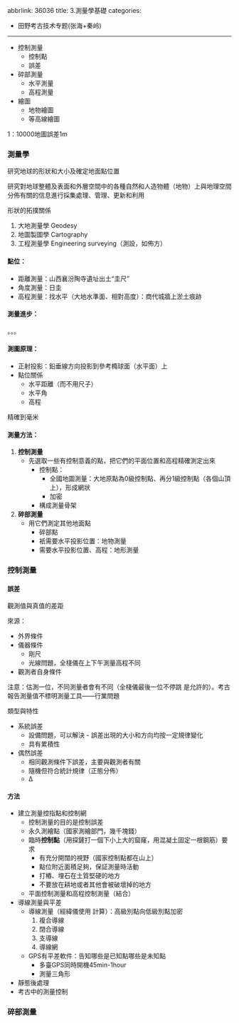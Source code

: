 abbrlink: 36036
title: 3.測量學基礎
categories:
  - 田野考古技术专题(张海+秦岭)
---
- 控制測量
	- 控制點
	- 誤差
- 碎部測量
	- 水平測量
	- 高程測量
- 繪圖
	- 地物繪圖
	- 等高線繪圖

1：10000地圖誤差1m

### 測量學

研究地球的形狀和大小及確定地面點位置

研究對地球整體及表面和外層空間中的各種自然和人造物體（地物）上與地理空間分佈有關的信息進行採集處理、管理、更新和利用

形狀的拓撲關係

1. 大地測量學 Geodesy
2. 地圖製圖學 Cartography
3. 工程測量學 Engineering surveying（測設，如佈方）

#### 點位：

- 距離測量：山西襄汾陶寺遺址出土“圭尺”
- 角度測量：日圭
- 高程測量：找水平（大地水準面、相對高度）：商代城牆上淤土痕跡

#### 測量進步：

。。。

#### 測圖原理：

- 正射投影：鉛垂線方向投影到參考橢球面（水平面）上
- 點位關係
	- 水平距離（而不用尺子）
	- 水平角
	- 高程

精確到毫米

#### 測量方法：

1. **控制測量**
	- 先選取一些有控制意義的點，把它們的平面位置和高程精確測定出來
		- 控制點：
			- 全國地圖測量：大地原點為0級控制點、再分1級控制點（各個山頂上），形成網狀
			- 加密
		- 構成測量骨架
1. **碎部測量**
	- 用它們測定其他地面點
		- 碎部點
		- 衹需要水平投影位置：地物測量
		- 需要水平投影位置、高程：地形測量

### 控制測量

#### 誤差

觀測值與真值的差距

來源：

- 外界條件
- 儀器條件
	- 剛尺
	- 光線問題，全棧儀在上下午測量高程不同
- 觀測者自身條件

注意：估測一位，不同測量者會有不同（全棧儀最後一位不停跳 是允許的）。考古報告測量值不標明測量工具——行業問題

類型與特性

- 系統誤差
	- 設備問題，可以解決
	- 誤差出現的大小和方向均按一定規律變化
	- 具有累積性
- 偶然誤差
	- 相同觀測條件下誤差，主要與觀測者有關
	- 隨機但符合統計規律（正態分佈）
	- Δ

#### 方法

- 建立測量控指點和控制網
	- 控制測量的目的是控制誤差
	- 永久測繪點（國家測繪部門，幾千塊錢）
	- 臨時**控制點**（用探鏟打一個下小上大的窟窿，用混凝土固定一根鋼筋）要求
		- 有充分開闊的視野（國家控制點都在山上）
		- 點位附近面積足夠，保証測量時活動
		- 打樁、埋石在土質堅硬的地方
		- 不要放在耕地或者其他會被破壞掉的地方
	- 平面控制測量和高程控制測量（結合）
- 導線測量與平差
	- 導線測量（經緯儀使用 計算）：高級別點向低級別點加密
		1. 複合導線
		2. 閉合導線
		3. 支導線
		4. 導線網
	- GPS有平差軟件：告知哪些是已知點哪些是未知點
		- 多臺GPS同時開機45min-1hour
		- 測量三角形
- 靜態後處理
- 考古中的測量控制

### 碎部測量